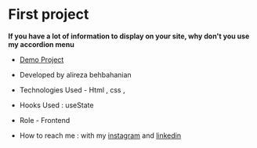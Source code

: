 # First project

**If you have a lot of information to display on your site, why don't you use my accordion menu**

- [Demo Project](https://alirezabeb.github.io/first-project/PR1.html)

- Developed by alireza behbahanian

- Technologies Used - Html , css , 

- Hooks Used : useState 

- Role - Frontend

- How to reach me : with my [instagram](https://www.instagram.com/alireza_behweb/) and [linkedin](https://www.linkedin.com/in/alireza-behbahanian-90b980160/)
